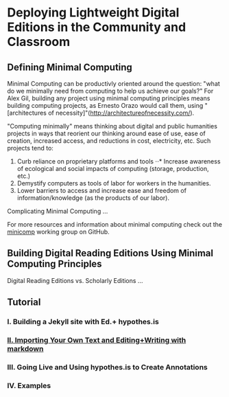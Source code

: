 # Deploying Lightweight Digital Editions in the Community and Classroom 

## Defining Minimal Computing
Minimal Computing can be productivly oriented around the question: "what do we minimally need from computing to help us achieve our goals?" For Alex Gil, building any project using minimal computing principles means building computing projects, as Ernesto Orazo would call them, using "[architectures of necessity]"(http://architectureofnecessity.com/). 

"Computing minimally" means thinking about digital and public humanities projects in ways that reorient our thinking around ease of use, ease of creation, increased access, and reductions in cost, electricity, etc. Such projects tend to:

1. Curb reliance on proprietary platforms and tools
⋅⋅* Increase awareness of ecological and social impacts of computing (storage, production, etc.)
2. Demystify computers as tools of labor for workers in the humanities.
3. Lower barriers to access and increase ease and freedom of information/knowledge (as the products of our labor).

Complicating Minimal Computing ...

For more resources and information about minimal computing check out the [minicomp](http://go-dh.github.io/mincomp/)
working group on GitHub.

## Building Digital Reading Editions Using Minimal Computing Principles

Digital Reading Editions vs. Scholarly Editions ... 

## Tutorial

### I. Building a Jekyll site with Ed.+ hypothes.is

### [II. Importing Your Own Text and Editing+Writing with markdown](praxis-session/using-markdown.md)

### III. Going Live and Using hypothes.is to Create Annotations

### IV. Examples
